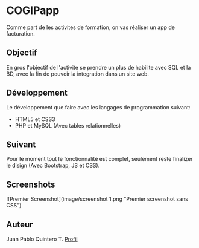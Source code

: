 # COGIPapp

Comme part de les activites de formation, on vas réaliser un app de facturation.

## Objectif

En gros l'objectif de l'activite se prendre un plus de habilite avec SQL et la BD, avec la fin de pouvoir la integration dans un site web.

## Développement

Le développement que faire avec les langages de programmation suivant:

* HTML5 et CSS3
* PHP et MySQL (Avec tables relationnelles)

## Suivant

Pour le moment tout le fonctionnalité est complet, seulement reste finalizer le disign (Avec Bootstrap, JS et CSS).

## Screenshots

![Premier Screenshot](image/screenshot 1.png "Premier screenshot sans CSS")

## Auteur

Juan Pablo Quintero T. [Profil](https://github.com/Jqu1nteroT "porfil Github")
